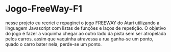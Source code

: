 # Jogo-FreeWay-F1
nesse projeto eu recriei e repaginei o jogo FREEWAY do Atari utilizando a linguagem Javascript com listas de funções e laços de repetição. O objetivo do jogo é fazer a vaquinha chegar ao outro lado da pista sem ser atropelada pelos carros. assim que vaquinha atravessa a rua ganha-se um ponto, quado o carro bater nela, perde-se um ponto.
